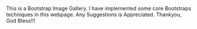 This is a Bootstrap Image Gallery. I have implemented some core Bootstraps techniques in this webpage. Any Suggestions is Appreciated. 
		Thankyou, God Bless!!!